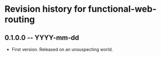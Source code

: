 # Revision history for functional-web-routing

## 0.1.0.0 -- YYYY-mm-dd

* First version. Released on an unsuspecting world.
